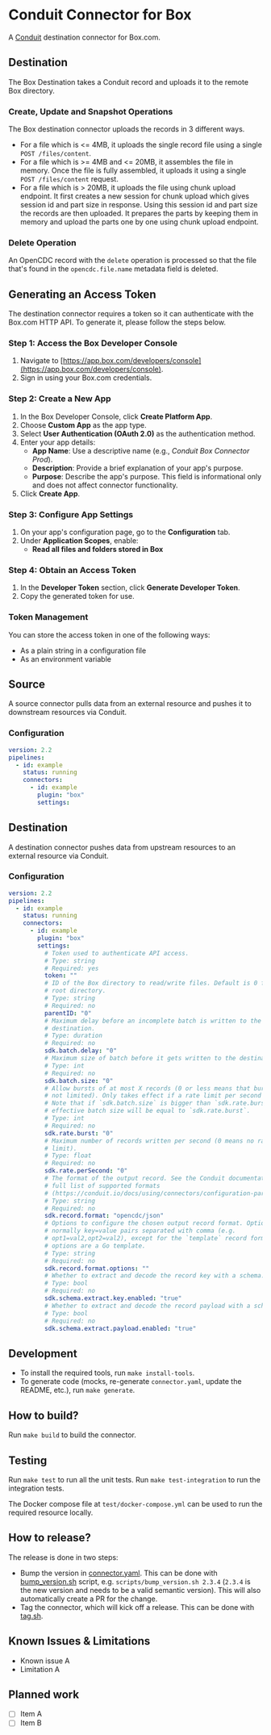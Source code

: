 # Conduit Connector for <!-- readmegen:name -->Box<!-- /readmegen:name -->

A [Conduit](https://conduit.io) destination connector for Box.com.

<!-- readmegen:description -->
## Destination

The Box Destination takes a Conduit record and uploads it to the remote Box directory.

### Create, Update and Snapshot Operations

The Box destination connector uploads the records in 3 different ways.

* For a file which is <= 4MB, it uploads the single record file using a single
`POST /files/content`.
* For a file which is >= 4MB and <= 20MB, it assembles the file in memory. Once
the file is fully assembled, it uploads it using a single
`POST /files/content` request.
* For a file which is > 20MB, it uploads the file using chunk upload endpoint.
It first creates a new session for chunk upload which gives session id and
part size in response. Using this session id and part size the records are
then uploaded. It prepares the parts by keeping them in memory and upload the
parts one by one using chunk upload endpoint.

### Delete Operation

An OpenCDC record with the `delete` operation is processed so that the file
that's found in the `opencdc.file.name` metadata field is deleted.

## Generating an Access Token

The destination connector requires a token so it can authenticate with the
Box.com HTTP API. To generate it, please follow the steps below.

### Step 1: Access the Box Developer Console

1. Navigate to [https://app.box.com/developers/console](https://app.box.com/developers/console).
2. Sign in using your Box.com credentials.

### Step 2: Create a New App

1. In the Box Developer Console, click **Create Platform App**.
2. Choose **Custom App** as the app type.
3. Select **User Authentication (OAuth 2.0)** as the authentication method.
4. Enter your app details:
   - **App Name**: Use a descriptive name (e.g., *Conduit Box Connector Prod*).
   - **Description**: Provide a brief explanation of your app's purpose.
   - **Purpose**: Describe the app's purpose. This field is informational only and does not affect connector functionality.
5. Click **Create App**.

### Step 3: Configure App Settings

1. On your app's configuration page, go to the **Configuration** tab.
2. Under **Application Scopes**, enable:
   - **Read all files and folders stored in Box**

### Step 4: Obtain an Access Token

1. In the **Developer Token** section, click **Generate Developer Token**.
2. Copy the generated token for use.

### Token Management

You can store the access token in one of the following ways:
- As a plain string in a configuration file
- As an environment variable
<!-- /readmegen:description -->

## Source

A source connector pulls data from an external resource and pushes it to
downstream resources via Conduit.

### Configuration

<!-- readmegen:source.parameters.yaml -->
```yaml
version: 2.2
pipelines:
  - id: example
    status: running
    connectors:
      - id: example
        plugin: "box"
        settings:
```
<!-- /readmegen:source.parameters.yaml -->

## Destination

A destination connector pushes data from upstream resources to an external
resource via Conduit.

### Configuration

<!-- readmegen:destination.parameters.yaml -->
```yaml
version: 2.2
pipelines:
  - id: example
    status: running
    connectors:
      - id: example
        plugin: "box"
        settings:
          # Token used to authenticate API access.
          # Type: string
          # Required: yes
          token: ""
          # ID of the Box directory to read/write files. Default is 0 for the
          # root directory.
          # Type: string
          # Required: no
          parentID: "0"
          # Maximum delay before an incomplete batch is written to the
          # destination.
          # Type: duration
          # Required: no
          sdk.batch.delay: "0"
          # Maximum size of batch before it gets written to the destination.
          # Type: int
          # Required: no
          sdk.batch.size: "0"
          # Allow bursts of at most X records (0 or less means that bursts are
          # not limited). Only takes effect if a rate limit per second is set.
          # Note that if `sdk.batch.size` is bigger than `sdk.rate.burst`, the
          # effective batch size will be equal to `sdk.rate.burst`.
          # Type: int
          # Required: no
          sdk.rate.burst: "0"
          # Maximum number of records written per second (0 means no rate
          # limit).
          # Type: float
          # Required: no
          sdk.rate.perSecond: "0"
          # The format of the output record. See the Conduit documentation for a
          # full list of supported formats
          # (https://conduit.io/docs/using/connectors/configuration-parameters/output-format).
          # Type: string
          # Required: no
          sdk.record.format: "opencdc/json"
          # Options to configure the chosen output record format. Options are
          # normally key=value pairs separated with comma (e.g.
          # opt1=val2,opt2=val2), except for the `template` record format, where
          # options are a Go template.
          # Type: string
          # Required: no
          sdk.record.format.options: ""
          # Whether to extract and decode the record key with a schema.
          # Type: bool
          # Required: no
          sdk.schema.extract.key.enabled: "true"
          # Whether to extract and decode the record payload with a schema.
          # Type: bool
          # Required: no
          sdk.schema.extract.payload.enabled: "true"
```
<!-- /readmegen:destination.parameters.yaml -->

## Development

- To install the required tools, run `make install-tools`.
- To generate code (mocks, re-generate `connector.yaml`, update the README,
  etc.), run `make generate`.

## How to build?

Run `make build` to build the connector.

## Testing

Run `make test` to run all the unit tests. Run `make test-integration` to run
the integration tests.

The Docker compose file at `test/docker-compose.yml` can be used to run the
required resource locally.

## How to release?

The release is done in two steps:

- Bump the version in [connector.yaml](/connector.yaml). This can be done
  with [bump_version.sh](/scripts/bump_version.sh) script, e.g.
  `scripts/bump_version.sh 2.3.4` (`2.3.4` is the new version and needs to be a
  valid semantic version). This will also automatically create a PR for the
  change.
- Tag the connector, which will kick off a release. This can be done
  with [tag.sh](/scripts/tag.sh).

## Known Issues & Limitations

- Known issue A
- Limitation A

## Planned work

- [ ] Item A
- [ ] Item B
